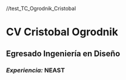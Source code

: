 //test_TC_Ogrodnik_Cristobal

# CV Cristobal Ogrodnik
## Egresado Ingeniería en Diseño

### *Experiencia:* NEAST
